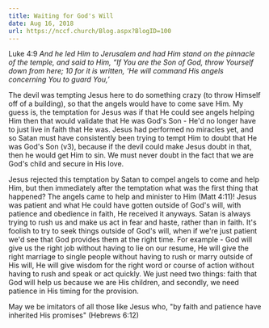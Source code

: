 ```yaml
---
title: Waiting for God's Will
date: Aug 16, 2018
url: https://nccf.church/Blog.aspx?BlogID=100
---
```


Luke 4:9 *And he led Him to Jerusalem and had Him stand on the pinnacle of the temple, and said to Him, “If You are the Son of God, throw Yourself down from here; 10 for it is written, ‘He will command His angels concerning You to guard You,’*

The devil was tempting Jesus here to do something crazy (to throw Himself off of a building), so that the angels would have to come save Him. My guess is, the temptation for Jesus was if that He could see angels helping Him then that would validate that He was God's Son - He'd no longer have to just live in faith that He was. Jesus had performed no miracles yet, and so Satan must have consistently been trying to tempt Him to doubt that He was God's Son (v3), because if the devil could make Jesus doubt in that, then he would get Him to sin. We must never doubt in the fact that we are God's child and secure in His love.

Jesus rejected this temptation by Satan to compel angels to come and help Him, but then immediately after the temptation what was the first thing that happened? The angels came to help and minister to Him (Matt 4:11)! Jesus was patient and what He could have gotten outside of God's will, with patience and obedience in faith, He received it anyways. Satan is always trying to rush us and make us act in fear and haste, rather than in faith. It's foolish to try to seek things outside of God's will, when if we're just patient we'd see that God provides them at the right time. For example - God will give us the right job without having to lie on our resume, He will give the right marriage to single people without having to rush or marry outside of His will, He will give wisdom for the right word or course of action without having to rush and speak or act quickly. We just need two things: faith that God will help us because we are His children, and secondly, we need patience in His timing for the provision.

May we be imitators of all those like Jesus who, "by faith and patience have inherited His promises" (Hebrews 6:12)
